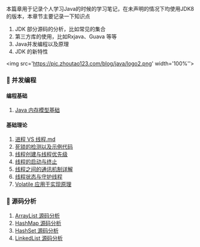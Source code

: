 本篇章用于记录个人学习Java的时候的学习笔记，在未声明的情况下均使用JDK8的版本，本章节主要记录一下知识点

1. JDK 部分源码的分析，比如常见的集合
2. 第三方库的使用，比如Rxjava、Guava 等等
3. Java并发编程以及原理
4. JDK 的新特性

<img src='https://pic.zhoutao123.com/blog/java/logo2.png' width='100%''>

### 🔀 并发编程

#### 编程基础

1. [Java 内存模型基础](./并发编程/编程基础/1、Java%20内存模型基础.md)

#### 基础理论

1. [进程 VS  线程.md](./并发编程/基础理论/进程%20VS%20%20线程.md)
2. [死锁的检测以及示例代码](./并发编程/基础理论/死锁的检测以及示例代码.md)
3. [线程创建与线程优先级](./并发编程/基础理论/线程创建与线程优先级.md)
4. [线程的启动与终止](./并发编程/基础理论/线程的启动与终止.md)
5. [线程之间的通讯机制详解](./并发编程/基础理论/线程之间的通讯机制详解.md)
6. [线程状态与守护线程](./并发编程/基础理论/线程状态与守护线程.md)
7. [Volatile 应用于实现原理](./并发编程/基础理论/Volatile%20应用于实现原理.md)


### 📖 源码分析
1. [ArrayList 源码分析](./源码类分析/ArrayList%20源码分析.md)
2. [HashMap 源码分析](./源码类分析/HashMap%20源码分析.md)
3. [HashSet 源码分析](./源码类分析/HashSet%20源码分析.md)
4. [LinkedList 源码分析](./源码类分析/LinkedList%20源码分析.md)

   

